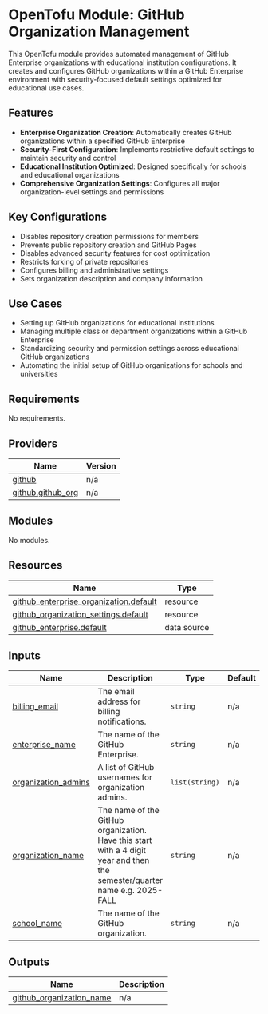 <!-- BEGIN_TF_DOCS -->
# OpenTofu Module: GitHub Organization Management

This OpenTofu module provides automated management of GitHub Enterprise organizations with educational institution configurations. It creates and configures GitHub organizations within a GitHub Enterprise environment with security-focused default settings optimized for educational use cases.

## Features

- **Enterprise Organization Creation**: Automatically creates GitHub organizations within a specified GitHub Enterprise
- **Security-First Configuration**: Implements restrictive default settings to maintain security and control
- **Educational Institution Optimized**: Designed specifically for schools and educational organizations
- **Comprehensive Organization Settings**: Configures all major organization-level settings and permissions

## Key Configurations

- Disables repository creation permissions for members
- Prevents public repository creation and GitHub Pages
- Disables advanced security features for cost optimization
- Restricts forking of private repositories
- Configures billing and administrative settings
- Sets organization description and company information

## Use Cases

- Setting up GitHub organizations for educational institutions
- Managing multiple class or department organizations within a GitHub Enterprise
- Standardizing security and permission settings across educational GitHub organizations
- Automating the initial setup of GitHub organizations for schools and universities

## Requirements

No requirements.

## Providers

| Name | Version |
|------|---------|
| <a name="provider_github"></a> [github](#provider\_github) | n/a |
| <a name="provider_github.github_org"></a> [github.github\_org](#provider\_github.github\_org) | n/a |

## Modules

No modules.

## Resources

| Name | Type |
|------|------|
| [github_enterprise_organization.default](https://registry.terraform.io/providers/hashicorp/github/latest/docs/resources/enterprise_organization) | resource |
| [github_organization_settings.default](https://registry.terraform.io/providers/hashicorp/github/latest/docs/resources/organization_settings) | resource |
| [github_enterprise.default](https://registry.terraform.io/providers/hashicorp/github/latest/docs/data-sources/enterprise) | data source |

## Inputs

| Name | Description | Type | Default | Required |
|------|-------------|------|---------|:--------:|
| <a name="input_billing_email"></a> [billing\_email](#input\_billing\_email) | The email address for billing notifications. | `string` | n/a | yes |
| <a name="input_enterprise_name"></a> [enterprise\_name](#input\_enterprise\_name) | The name of the GitHub Enterprise. | `string` | n/a | yes |
| <a name="input_organization_admins"></a> [organization\_admins](#input\_organization\_admins) | A list of GitHub usernames for organization admins. | `list(string)` | n/a | yes |
| <a name="input_organization_name"></a> [organization\_name](#input\_organization\_name) | The name of the GitHub organization. Have this start with a 4 digit year and then the semester/quarter name e.g. 2025-FALL | `string` | n/a | yes |
| <a name="input_school_name"></a> [school\_name](#input\_school\_name) | The name of the GitHub organization. | `string` | n/a | yes |

## Outputs

| Name | Description |
|------|-------------|
| <a name="output_github_organization_name"></a> [github\_organization\_name](#output\_github\_organization\_name) | n/a |
<!-- END_TF_DOCS -->
